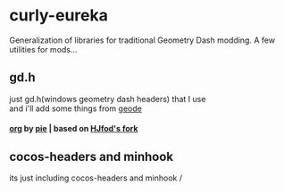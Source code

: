 # curly-eureka
Generalization of libraries for traditional Geometry Dash modding.
A few utilities for mods...
## gd.h
just gd.h(windows geometry dash headers) that I use
</br>and i'll add some things from [geode](https://github.com/geode-sdk/geode/tree/main/bindings)
#### [org](https://github.com/poweredbypie/gd.h) by [pie](https://github.com/poweredbypie) | based on [HJfod's fork](https://github.com/HJfod/gd.h)

## cocos-headers and minhook
its just including cocos-headers and minhook
/
